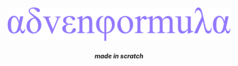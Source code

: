 <link rel="preconnect" href="https://fonts.googleapis.com">
<link rel="preconnect" href="https://fonts.gstatic.com" crossorigin>
<link href="https://fonts.googleapis.com/css2?family=Comfortaa:wght@300..700&family=Montserrat:ital,wght@0,100..900;1,100..900&display=swap" rel="stylesheet">
<link rel=stylesheet href="/main.css">

# <center> ![Advenformula logo](/assets/logo.advenformula.game.png) </center>
##### <center> made in scratch </center>

